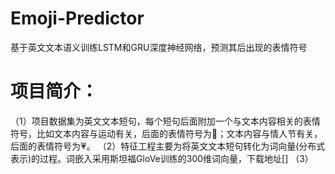 # Emoji-Predictor
基于英文文本语义训练LSTM和GRU深度神经网络，预测其后出现的表情符号

# 项目简介：
（1）项目数据集为英文文本短句，每个短句后面附加一个与文本内容相关的表情符号，比如文本内容与运动有关，后面的表情符号为🎾；文本内容与情人节有关，后面的表情符号为💗。
（2）特征工程主要为将英文文本短句转化为词向量(分布式表示)的过程。词嵌入采用斯坦福GloVe训练的300维词向量，下载地址[]
（3）
